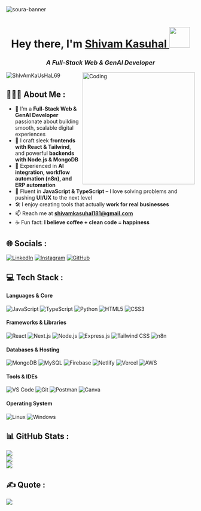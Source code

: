 <img src="https://res.cloudinary.com/superfolio/image/upload/v1620689979/68747470733a2f2f692e70696e696d672e636f6d2f6f726967696e616c732f63362f33332f63322f63363333633230656465383266306530636564376435373064626533613166332e676966_yjuh2s.gif" alt="soura-banner">


<h1 align="center"> Hey there, I'm <a href="https://www.linkedin.com/in/shivam-kasuhal/" target="_blank" rel="noopener noreferrer"> Shivam Kasuhal </a> <img src="https://media.giphy.com/media/E6U8Pd6bzotoP9Wqz4/giphy.gif" width="55"> </h1>
<h3 align="center"><i>A Full-Stack Web & GenAI Developer</i></h3>
<img align="right" alt="Coding" width="300" src="https://valesh.dev/images/coder.gif">


<img src="https://komarev.com/ghpvc/?username=ShIvAmKaUsHaL69&label=Profile%20views&color=0e75b6&style=flat" alt="ShIvAmKaUsHaL69" />


## 👨🏻‍💻 About Me :

- 🚀 I’m a **Full-Stack Web & GenAI Developer** passionate about building smooth, scalable digital experiences  
- 🎨 I craft sleek **frontends with React & Tailwind**, and powerful **backends with Node.js & MongoDB**  
- 🤖 Experienced in **AI integration, workflow automation (n8n), and ERP automation**  
- 💬 Fluent in **JavaScript & TypeScript** – I love solving problems and pushing **UI/UX** to the next level  
- 🛠️ I enjoy creating tools that actually **work for real businesses**  
- 📫 Reach me at **[shivamkasuhal181@gmail.com](mailto:shivamkasuhal181@gmail.com)**  
- ☕ Fun fact: **I believe coffee + clean code = happiness**  


## 🌐 Socials :

[![LinkedIn](https://img.shields.io/badge/LinkedIn-%230077B5.svg?logo=linkedin&logoColor=white)](https://www.linkedin.com/in/shivam-kaushal-9b825a269/)
[![Instagram](https://img.shields.io/badge/Instagram-%23E4405F.svg?logo=Instagram&logoColor=white)](https://instagram.com/shivamkaushal800) 
[![GitHub](https://img.shields.io/badge/GitHub-%23121011.svg?logo=github&logoColor=white)](https://github.com/ShIvAmKaUsHaL69) 


## 💻 Tech Stack :

#### Languages & Core

![JavaScript](https://img.shields.io/badge/-JavaScript-black?style=flat-square&logo=javascript)
![TypeScript](https://img.shields.io/badge/-TypeScript-007ACC?style=flat-square&logo=typescript)
![Python](https://img.shields.io/badge/python-00599C?style=flat-square&logo=python&logoColor=ffdd54)
![HTML5](https://img.shields.io/badge/-HTML5-E34F26?style=flat-square&logo=html5&logoColor=white)
![CSS3](https://img.shields.io/badge/-CSS3-1572B6?style=flat-square&logo=css3)

#### Frameworks & Libraries

![React](https://img.shields.io/badge/-React-black?style=flat-square&logo=react)
![Next.js](https://img.shields.io/badge/Next.js-black?style=flat-square&logo=next.js)
![Node.js](https://img.shields.io/badge/-Node.js-black?style=flat-square&logo=node.js)
![Express.js](https://img.shields.io/badge/Express.js-000000?style=flat-square&logo=express)
![Tailwind CSS](https://img.shields.io/badge/TailwindCSS-%2338B2AC.svg?style=flat-square&logo=tailwind-css&logoColor=white)
![n8n](https://img.shields.io/badge/n8n-%23EF4444.svg?style=flat-square&logo=n8n&logoColor=white)

#### Databases & Hosting

![MongoDB](https://img.shields.io/badge/MongoDB-%234ea94b.svg?style=flat-square&logo=mongodb&logoColor=white)
![MySQL](https://img.shields.io/badge/mysql-%2300f.svg?style=flat-square&logo=mysql&logoColor=white)
![Firebase](https://img.shields.io/badge/firebase-%23039BE5.svg?style=flat-square&logo=firebase)
![Netlify](https://img.shields.io/badge/-Netlify-%2300C7B7?style=flat-square&logo=netlify&logoColor=ffffff)
![Vercel](https://img.shields.io/badge/Vercel-black?style=flat-square&logo=vercel)
![AWS](https://img.shields.io/badge/AWS-%23FF9900.svg?style=flat-square&logo=amazon-aws&logoColor=white)

#### Tools & IDEs

![VS Code](https://img.shields.io/badge/-VS%20Code-007ACC?style=flat-square&logo=visual-studio-code)
![Git](https://img.shields.io/badge/-Git-black?style=flat-square&logo=git)
![Postman](https://img.shields.io/badge/Postman-FF6C37?style=flat-square&logo=postman&logoColor=white)
![Canva](https://img.shields.io/badge/Canva-%2300C4CC.svg?style=flat-square&logo=Canva&logoColor=white)

#### Operating System

![Linux](https://img.shields.io/badge/Linux-FCC624?style=flat-square&logo=linux&logoColor=black)
![Windows](https://img.shields.io/badge/Windows-0078D6?style=flat-square&logo=windows&logoColor=white)


## 📊 GitHub Stats :

![](https://github-readme-streak-stats.herokuapp.com/?user=ShIvAmKaUsHaL69&theme=radical&hide_border=false)<br/>
![](https://github-readme-stats.vercel.app/api?username=ShIvAmKaUsHaL69&theme=radical&hide_border=false&include_all_commits=false&count_private=false)<br/>
![](https://github-readme-stats.vercel.app/api/top-langs/?username=ShIvAmKaUsHaL69&theme=radical&hide_border=false&include_all_commits=false&count_private=false&layout=compact)


## ✍️ Quote :

![](https://quotes-github-readme.vercel.app/api?type=horizontal&theme=radical)

